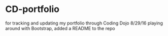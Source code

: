 # CD-portfolio
for tracking and updating my portfolio through Coding Dojo
8/29/16 playing around with Bootstrap, added a README to the repo
